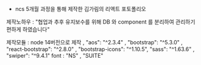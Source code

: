 * ncs 5개월 과정을 통해 제작한 김가림의 리액트 포토폴리오

 제작노하우 : "협업과 추후 유지보수를 위해 DB 와 component 를 분리하여 관리하기 편하게 하였습니다"

 제작모듈 : node 14버전으로 제작 , "aos": "^2.3.4" , "bootstrap": "^5.3.0" , "react-bootstrap": "^2.8.0" ,  "bootstrap-icons": "^1.10.5", 
         "sass": "^1.63.6" , "swiper": "^9.4.1"
         font : "NS" , "SUITE"

 
    
   
  

   

          
